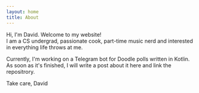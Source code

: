 ```yaml
---
layout: home
title: About
---
```


Hi, I'm David. Welcome to my website!  
I am a CS undergrad, passionate cook, part-time music nerd and interested in everything life throws at me.

Currently, I'm working on a Telegram bot for Doodle polls written in Kotlin.  
As soon as it's finished, I will write a post about it here and link the repositrory.

Take care,
David